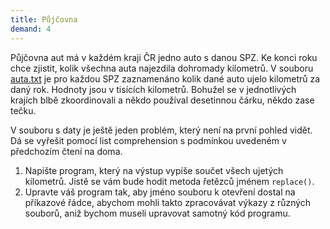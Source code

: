 ```yaml
---
title: Půjčovna
demand: 4
---
```


Půjčovna aut má v každém kraji ČR jedno auto s danou SPZ. Ke konci roku chce zjistit, kolik všechna auta najezdila dohromady kilometrů. V souboru [auta.txt](assets/auta.txt) je pro každou SPZ zaznamenáno kolik dané auto ujelo kilometrů za daný rok. Hodnoty jsou v tisících kilometrů. Bohužel se v jednotlivých krajích blbě zkoordinovali a někdo používal desetinnou čárku, někdo zase tečku.

V souboru s daty je ještě jeden problém, který není na první pohled vidět. Dá se vyřešit pomocí list comprehension s podmínkou uvedeném v předchozím čtení na doma.

1. Napište program, který na výstup vypíše součet všech ujetých kilometrů. Jistě se vám bude hodit metoda řetězců jménem `replace()`.
1. Upravte váš program tak, aby jméno souboru k otevření dostal na příkazové řádce, abychom mohli takto zpracovávat výkazy z různých souborů, aniž bychom museli upravovat samotný kód programu.
